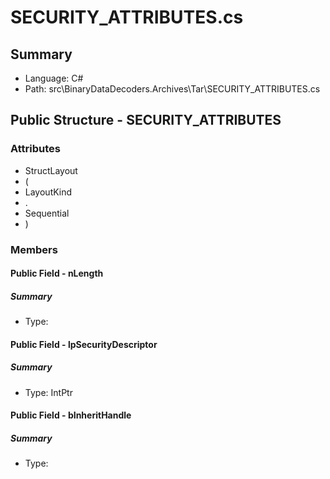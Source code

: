 ﻿# SECURITY_ATTRIBUTES.cs

## Summary

* Language: C#
* Path: src\BinaryDataDecoders.Archives\Tar\SECURITY_ATTRIBUTES.cs

## Public Structure - SECURITY_ATTRIBUTES

### Attributes

 - StructLayout
 - (
 - LayoutKind
 - .
 - Sequential
 - )

### Members

#### Public Field - nLength

##### Summary

 * Type: 

#### Public Field - lpSecurityDescriptor

##### Summary

 * Type: IntPtr 

#### Public Field - bInheritHandle

##### Summary

 * Type: 

